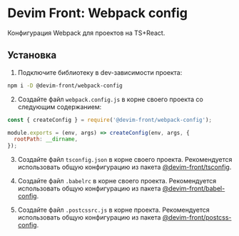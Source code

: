 # Devim Front: Webpack config

Конфигурация Webpack для проектов на TS+React.

## Установка

1. Подключите библиотеку в dev-зависимости проекта:

```bash
npm i -D @devim-front/webpack-config
```

2. Создайте файл `webpack.config.js` в корне своего проекта со следующим содержанием:

```javascript
const { createConfig } = require('@devim-front/webpack-config');

module.exports = (env, args) => createConfig(env, args, {
  rootPath: __dirname,
});
```

3. Создайте файл `tsconfig.json` в корне своего проекта. Рекомендуется использовать общую конфигурацию из пакета [@devim-front/tsconfig](https://www.npmjs.com/package/@devim-front/tsconfig).

4. Создайте файл `.babelrc` в корне своего проекта. Рекомендуется использовать общую конфигурацию из пакета [@devim-front/babel-config](https://www.npmjs.com/package/@devim-front/babel-config).

5. Создайте файл `.postcssrc.js` в корне проекта. Рекомендуется использовать общую конфигурацию из пакета [@devim-front/postcss-config](https://www.npmjs.com/package/@devim-front/postcss-config).
